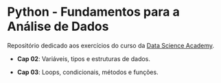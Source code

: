 # Python - Fundamentos para a Análise de Dados

Repositório dedicado aos exercícios do curso da [Data Science Academy](https://www.datascienceacademy.com.br).

* **Cap 02**: Variáveis, tipos e estruturas de dados.

* **Cap 03**: Loops, condicionais, métodos e funções.
